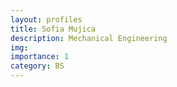 ```yaml
---
layout: profiles
title: Sofia Mujica
description: Mechanical Engineering 
img: 
importance: 1
category: BS
---
```


